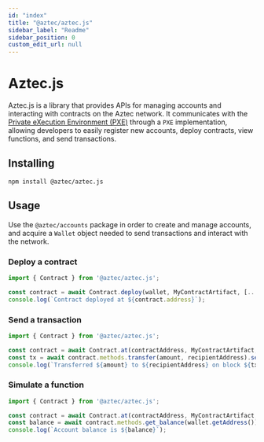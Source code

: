 ```yaml
---
id: "index"
title: "@aztec/aztec.js"
sidebar_label: "Readme"
sidebar_position: 0
custom_edit_url: null
---
```


# Aztec.js

Aztec.js is a library that provides APIs for managing accounts and interacting with contracts on the Aztec network. It communicates with the [Private eXecution Environment (PXE)](https://docs.aztec.network/apis/pxe/interfaces/PXE) through a `PXE` implementation, allowing developers to easily register new accounts, deploy contracts, view functions, and send transactions.

## Installing

```
npm install @aztec/aztec.js
```

## Usage

Use the `@aztec/accounts` package in order to create and manage accounts, and acquire a `Wallet` object needed to send transactions and interact with the network.

### Deploy a contract

```typescript
import { Contract } from '@aztec/aztec.js';

const contract = await Contract.deploy(wallet, MyContractArtifact, [...constructorArgs]).send().deployed();
console.log(`Contract deployed at ${contract.address}`);
```

### Send a transaction

```typescript
import { Contract } from '@aztec/aztec.js';

const contract = await Contract.at(contractAddress, MyContractArtifact, wallet);
const tx = await contract.methods.transfer(amount, recipientAddress).send().wait();
console.log(`Transferred ${amount} to ${recipientAddress} on block ${tx.blockNumber}`);
```

### Simulate a function

```typescript
import { Contract } from '@aztec/aztec.js';

const contract = await Contract.at(contractAddress, MyContractArtifact, wallet);
const balance = await contract.methods.get_balance(wallet.getAddress()).simulate();
console.log(`Account balance is ${balance}`);
```
